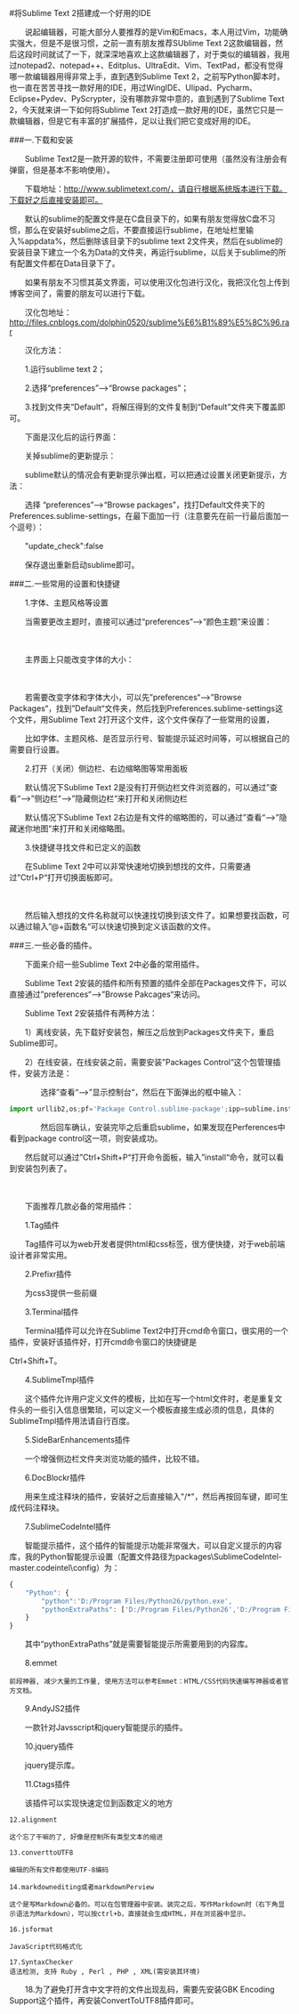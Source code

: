 #将Sublime Text 2搭建成一个好用的IDE

　　说起编辑器，可能大部分人要推荐的是Vim和Emacs，本人用过Vim，功能确实强大，但是不是很习惯，之前一直有朋友推荐SUblime Text 2这款编辑器，然后这段时间就试了一下，就深深地喜欢上这款编辑器了，对于类似的编辑器，我用过notepad2、notepad++、Editplus、UltraEdit、Vim、TextPad，都没有觉得哪一款编辑器用得非常上手，直到遇到Sublime Text 2，之前写Python脚本时，也一直在苦苦寻找一款好用的IDE，用过WingIDE、Ulipad、Pycharm、Eclipse+Pydev、PyScrypter，没有哪款非常中意的，直到遇到了Sublime Text 2，今天就来讲一下如何将Sublime Text 2打造成一款好用的IDE，虽然它只是一款编辑器，但是它有丰富的扩展插件，足以让我们把它变成好用的IDE。

###一.下载和安装

　　Sublime Text2是一款开源的软件，不需要注册即可使用（虽然没有注册会有弹窗，但是基本不影响使用）。

　　下载地址：http://www.sublimetext.com/，请自行根据系统版本进行下载。下载好之后直接安装即可。

　　默认的sublime的配置文件是在C盘目录下的，如果有朋友觉得放C盘不习惯，那么在安装好sublime之后，不要直接运行sublime，在地址栏里输入%appdata%，然后删除该目录下的sublime text 2文件夹，然后在sublime的安装目录下建立一个名为Data的文件夹，再运行sublime，以后关于sublime的所有配置文件都在Data目录下了。

　　如果有朋友不习惯其英文界面，可以使用汉化包进行汉化，我把汉化包上传到博客空间了，需要的朋友可以进行下载。

　　汉化包地址：http://files.cnblogs.com/dolphin0520/sublime%E6%B1%89%E5%8C%96.rar

　　汉化方法：

　　1.运行sublime text 2；

　　2.选择“preferences”—>“Browse packages”；

　　3.找到文件夹“Default”，将解压得到的文件复制到“Default”文件夹下覆盖即可。

　　下面是汉化后的运行界面：



　　关掉sublime的更新提示：

　　sublime默认的情况会有更新提示弹出框，可以把通过设置关闭更新提示，方法：

　　选择 “preferences”—>“Browse packages”，找打Default文件夹下的Preferences.sublime-settings，在最下面加一行（注意要先在前一行最后面加一个逗号）：

　　"update_check":false

　　保存退出重新启动sublime即可。

###二.一些常用的设置和快捷键

　　1.字体、主题风格等设置

　　当需要更改主题时，直接可以通过“preferences”—>“颜色主题”来设置：

　　

　　主界面上只能改变字体的大小：

　　

　　若需要改变字体和字体大小，可以先”preferences“—>”Browse Packages“，找到”Default“文件夹，然后找到Preferences.sublime-settings这个文件，用Sublime Text 2打开这个文件，这个文件保存了一些常用的设置，



　　比如字体、主题风格、是否显示行号、智能提示延迟时间等，可以根据自己的需要自行设置。

　　2.打开（关闭）侧边栏、右边缩略图等常用面板

　　默认情况下Sublime Text 2是没有打开侧边栏文件浏览器的，可以通过”查看“—>”侧边栏“—>”隐藏侧边栏“来打开和关闭侧边栏

　　默认情况下Sublime Text 2右边是有文件的缩略图的，可以通过”查看“—>”隐藏迷你地图“来打开和关闭缩略图。

　　3.快捷键寻找文件和已定义的函数

　　在Sublime Text 2中可以非常快速地切换到想找的文件，只需要通过”Ctrl+P“打开切换面板即可。

　　

　　然后输入想找的文件名称就可以快速找切换到该文件了。如果想要找函数，可以通过输入”@+函数名“可以快速切换到定义该函数的文件。

###三.一些必备的插件。

　　下面来介绍一些Sublime Text 2中必备的常用插件。

　　Sublime Text 2安装的插件和所有预置的插件全部在Packages文件下，可以直接通过”preferences“—>”Browse Pakcages“来访问。

　　Sublime Text 2安装插件有两种方法：

　　1）离线安装，先下载好安装包，解压之后放到Packages文件夹下，重启Sublime即可。

　　2）在线安装，在线安装之前，需要安装”Packages Control“这个包管理插件，安装方法是：

　　　　选择”查看“—>”显示控制台“，然后在下面弹出的框中输入：
```python
import urllib2,os;pf='Package Control.sublime-package';ipp=sublime.installed_packages_path();os.makedirs(ipp) if not os.path.exists(ipp) else None;open(os.path.join(ipp,pf),'wb').write(urllib2.urlopen('http://sublime.wbond.net/'+pf.replace(' ','%20')).read())
```
　　　　然后回车确认，安装完毕之后重启sublime，如果发现在Perferences中看到package control这一项，则安装成功。

　　然后就可以通过”Ctrl+Shift+P“打开命令面板，输入”install“命令，就可以看到安装包列表了。

　　

　　下面推荐几款必备的常用插件：

　　1.Tag插件

　　Tag插件可以为web开发者提供html和css标签，很方便快捷，对于web前端设计者非常实用。

　　2.Prefixr插件

　　为css3提供一些前缀

　　3.Terminal插件

　　Terminal插件可以允许在Sublime Text2中打开cmd命令窗口，很实用的一个插件，安装好该插件好，打开cmd命令窗口的快捷键是

Ctrl+Shift+T。

　　4.SublimeTmpl插件

　　这个插件允许用户定义文件的模板，比如在写一个html文件时，老是重复文件头的一些引入信息很繁琐，可以定义一个模板直接生成必须的信息，具体的SublimeTmpl插件用法请自行百度。

　　5.SideBarEnhancements插件

　　一个增强侧边栏文件夹浏览功能的插件，比较不错。

　　6.DocBlockr插件

　　用来生成注释块的插件，安装好之后直接输入"/*"，然后再按回车键，即可生成代码注释块。

　　7.SublimeCodeIntel插件

　　智能提示插件，这个插件的智能提示功能非常强大，可以自定义提示的内容库，我的Python智能提示设置（配置文件路径为packages\SublimeCodeIntel-master\.codeintel\config）为：

```javascript
{
    "Python": {
        "python":'D:/Program Files/Python26/python.exe',
        "pythonExtraPaths": ['D:/Program Files/Python26','D:/Program Files/Python26/DLLs','D:/Program Files/Python26/Lib','D:/Program Files/Python26/Lib/plat-win','D:/Program Files/Python26/Lib/lib-tk','D:/Program Files/Python26/Lib/site-packages']
    }
}
```

　　其中“pythonExtraPaths”就是需要智能提示所需要用到的内容库。

　　8.emmet
  
	前段神器, 减少大量的工作量, 使用方法可以参考Emmet：HTML/CSS代码快速编写神器或者官方文档。

　　9.AndyJS2插件

　　一款针对Javsscript和jquery智能提示的插件。

　　10.jquery插件

　　jquery提示库。

　　11.Ctags插件

　　该插件可以实现快速定位到函数定义的地方

	12.alignment

	这个忘了干嘛的了, 好像是控制所有类型文本的缩进

	13.converttoUTF8

	编辑的所有文件都使用UTF-8编码

	14.markdownediting或者markdownPerview

	这个是写Markdown必备的。可以在包管理器中安装。装完之后，写作Markdown时（右下角显示语法为Markdown），可以按ctrl+b，直接就会生成HTML，并在浏览器中显示。

	16.jsformat

	JavaScript代码格式化

	17.SyntaxChecker
	语法检测, 支持 Ruby , Perl , PHP , XML(需安装其环境)

　　18.为了避免打开含中文字符的文件出现乱码，需要先安装GBK Encoding Support这个插件，再安装ConvertToUTF8插件即可。